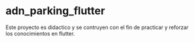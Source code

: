 # adn_parking_flutter

Este proyecto es didactico y se contruyen con el fin de practicar y reforzar los conocimientos en flutter.
